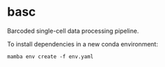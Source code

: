 # basc

Barcoded single-cell data processing pipeline.

To install dependencies in a new conda environment:

```
mamba env create -f env.yaml
```
